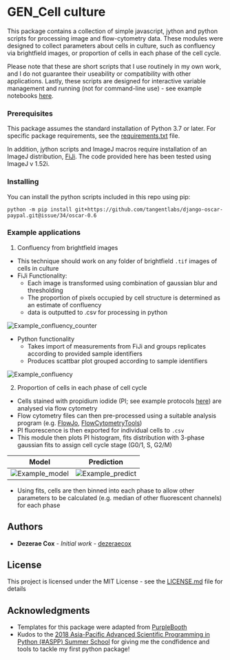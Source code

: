 # GEN_Cell culture

This package contains a collection of simple javascript, jython and python scripts for processing image and flow-cytometry data. These modules were designed to collect parameters about cells in culture, such as confluency via brightfield images, or proportion of cells in each phase of the cell cycle.

Please note that these are short scripts that I use routinely in my own work, and I do not guarantee their useability or compatibility with other applications. Lastly, these scripts are designed for interactive variable management and running (not for command-line use) - see example notebooks [here](examples/jupyter/).


<!-- ## Getting Started

__These instructions will get you a copy of the project up and running on your local machine for development and testing purposes. See deployment for notes on how to deploy the project on a live system.__ -->

### Prerequisites

This package assumes the standard installation of Python 3.7 or later. For specific package requirements, see the [requirements.txt](requirements.txt) file.

In addition, jython scripts and ImageJ macros require installation of an ImageJ distribution, [FiJi](https://imagej.net/Fiji/Downloads). The code provided here has been tested using ImageJ v 1.52i.

### Installing

You can install the python scripts included in this repo using pip:

```python -m pip install git+https://github.com/tangentlabs/django-oscar-paypal.git@issue/34/oscar-0.6```

### Example applications

1. Confluency from brightfield images

- This technique should work on any folder of brightfield ```.tif``` images of cells in culture
- FiJi Functionality:
  - Each image is transformed using combination of gaussian blur and thresholding
  - The proportion of pixels occupied by cell structure is determined as an estimate of confluency
  - data is outputted to .csv for processing in python

![Example_confluency_counter](examples\fiji\image_density.png)

- Python functionality
  - Takes import of measurements from FiJi and groups replicates according to provided sample identifiers
  - Produces scattbar plot grouped according to sample identifiers

![Example_confluency](examples/python/confluency/confluency.png)

2. Proportion of cells in each phase of cell cycle

- Cells stained with propidium iodide (PI; see example protocols [here]()) are analysed via flow cytometry
- Flow cytometry files can then pre-processed using a suitable analysis program (e.g. [FlowJo](https://www.flowjo.com/), [FlowCytometryTools](https://pypi.org/project/FlowCytometryTools/))
- PI fluorescence is then exported for individual cells to ```.csv```
- This module then plots PI histogram, fits distribution with 3-phase gaussian fits to assign cell cycle stage (G0/1, S, G2/M)

Model            |  Prediction
:-------------------------:|:-------------------------:
![Example_model](examples/python/gauss_models/plots/1A2_model.png)  |  ![Example_predict](examples/python/gauss_models/plots/1A2_predict.png)




- Using fits, cells are then binned into each phase to allow other parameters to be calculated (e.g. median of other fluorescent channels) for each phase


## Authors

* **Dezerae Cox** - *Initial work* - [dezeraecox](https://github.com/dezeraecox)


## License

This project is licensed under the MIT License - see the [LICENSE.md](LICENSE.md) file for details

## Acknowledgments

* Templates for this package were adapted from [PurpleBooth](https://github.com/PurpleBooth)
* Kudos to the [2018 Asia-Pacific Advanced Scientific Programming in Python (#ASPP) Summer School](https://www.melbournebioinformatics.org.au/aspp-asia-pacific/) for giving me the condfidence and tools to tackle my first python package!
